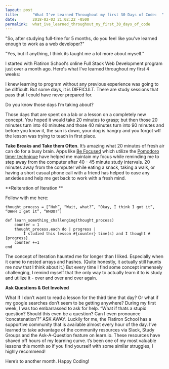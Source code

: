 ```yaml
---
layout: post
title:      "What I've Learned Throughout my first 30 Days of Code:  "
date:       2018-02-03 21:02:22 -0500
permalink:  what_ive_learned_throughout_my_first_30_days_of_code
---
```



"So, after studying full-time for 5 months, do you feel like you've learned enough to work as a web developer?"

"Yes, but if anything, I think its taught me a lot more about myself." 

I started with Flatiron School's online Full Stack Web Development program just over a month ago. Here's what I've learned throughout my first 4 weeks: 

I knew learning to program without any previous experience was going to be difficult. But some days, it is DIFFICULT. There are study sessions that pass that I could have never prepared for. 

Do you know those days I’m taking about?

Those days that are spent on a lab or a lesson on a completely new concept. You hoped it would take 20 minutes to grasp; but then those 20  minutes turn into 40 minutes and those 40 minutes turn into 90 minutes and before you know it,  the sun is down, your dog is hangry and you forgot wtf the lesson was trying to teach in first place.

**Take Breaks and Take them Often**.
It’s amazing what 20 minutes of fresh air can do for a busy brain.  Apps like [Be Focused](http://https://itunes.apple.com/us/app/be-focused-focus-timer-goal-tracker-for-work/id973134470?mt=12) which utilize the [Pomodoro timer technique](http://https://en.wikipedia.org/wiki/Pomodoro_Technique) have helped me maintain my focus while reminding me to step away from the computer after 40 - 45 minute study intervals. 20 minutes away from the computer while eating a snack, taking a walk, or having a short casual phone call with a friend has helped to ease any anxieties and help me get back to work with a fresh mind. 

**Reiteration of Iteration **

Follow with me here:
```
thought_process = [“Huh”, “Wait, what?”, “Okay, I think I got it”, “OHHH I get it”, “WHOO!”]

def learn_something_challenging(thought_process)
	counter = 1
	thought_process.each do | progress |
		I studied this lesson #{counter} time(s) and I thought #{progress}.
	counter +=1
end 
```

 
The concept of Iteration haunted me for longer than I liked. Especially when it came to nested arrays and hashes. (Quite honestly, it actually still haunts me now that I think about it.) But every time I find some concept immensely challenging, I remind myself that the only way to actually learn it to is study and utilize it - over and over and over again. 

**Ask Questions & Get Involved**

What If I don’t want to read a lesson for the third time that day? Or what if my google searches don’t seem to be getting anywhere? During my first week, I was too embarrassed to ask for help. “What if thats a stupid question? Should this even be a question? Can I even pronounce ‘concatenation’?” ASK AWAY. Luckily for me, the Flatiron School has a supportive community that is available almost every hour of the day. I’ve learned to take advantage of the community resources via Slack, Study Groups and the Ask-A-Question feature on learn.io. These resources have shaved off hours of my learning curve. t’s been one of my most valuable lessons this month so if you find yourself with some similar struggles, I highly recommend!

Here’s to another month. Happy Coding!




